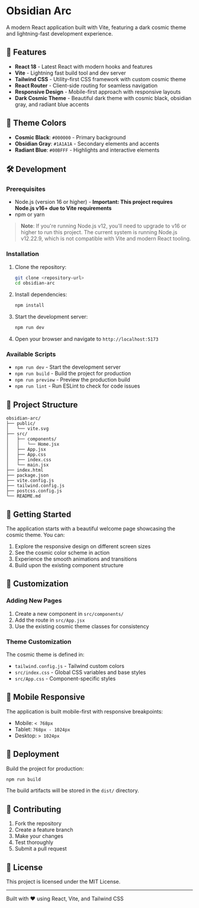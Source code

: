 # Obsidian Arc

A modern React application built with Vite, featuring a dark cosmic theme and lightning-fast development experience.

## 🚀 Features

- **React 18** - Latest React with modern hooks and features
- **Vite** - Lightning fast build tool and dev server
- **Tailwind CSS** - Utility-first CSS framework with custom cosmic theme
- **React Router** - Client-side routing for seamless navigation
- **Responsive Design** - Mobile-first approach with responsive layouts
- **Dark Cosmic Theme** - Beautiful dark theme with cosmic black, obsidian gray, and radiant blue accents

## 🎨 Theme Colors

- **Cosmic Black**: `#000000` - Primary background
- **Obsidian Gray**: `#1A1A1A` - Secondary elements and accents
- **Radiant Blue**: `#00BFFF` - Highlights and interactive elements

## 🛠️ Development

### Prerequisites

- Node.js (version 16 or higher) - **Important: This project requires Node.js v16+ due to Vite requirements**
- npm or yarn

> **Note**: If you're running Node.js v12, you'll need to upgrade to v16 or higher to run this project. The current system is running Node.js v12.22.9, which is not compatible with Vite and modern React tooling.

### Installation

1. Clone the repository:
   ```bash
   git clone <repository-url>
   cd obsidian-arc
   ```

2. Install dependencies:
   ```bash
   npm install
   ```

3. Start the development server:
   ```bash
   npm run dev
   ```

4. Open your browser and navigate to `http://localhost:5173`

### Available Scripts

- `npm run dev` - Start the development server
- `npm run build` - Build the project for production
- `npm run preview` - Preview the production build
- `npm run lint` - Run ESLint to check for code issues

## 📁 Project Structure

```
obsidian-arc/
├── public/
│   └── vite.svg
├── src/
│   ├── components/
│   │   └── Home.jsx
│   ├── App.jsx
│   ├── App.css
│   ├── index.css
│   └── main.jsx
├── index.html
├── package.json
├── vite.config.js
├── tailwind.config.js
├── postcss.config.js
└── README.md
```

## 🌟 Getting Started

The application starts with a beautiful welcome page showcasing the cosmic theme. You can:

1. Explore the responsive design on different screen sizes
2. See the cosmic color scheme in action
3. Experience the smooth animations and transitions
4. Build upon the existing component structure

## 🔧 Customization

### Adding New Pages

1. Create a new component in `src/components/`
2. Add the route in `src/App.jsx`
3. Use the existing cosmic theme classes for consistency

### Theme Customization

The cosmic theme is defined in:
- `tailwind.config.js` - Tailwind custom colors
- `src/index.css` - Global CSS variables and base styles
- `src/App.css` - Component-specific styles

## 📱 Mobile Responsive

The application is built mobile-first with responsive breakpoints:
- Mobile: `< 768px`
- Tablet: `768px - 1024px`
- Desktop: `> 1024px`

## 🚀 Deployment

Build the project for production:

```bash
npm run build
```

The build artifacts will be stored in the `dist/` directory.

## 🤝 Contributing

1. Fork the repository
2. Create a feature branch
3. Make your changes
4. Test thoroughly
5. Submit a pull request

## 📄 License

This project is licensed under the MIT License.

---

Built with ❤️ using React, Vite, and Tailwind CSS